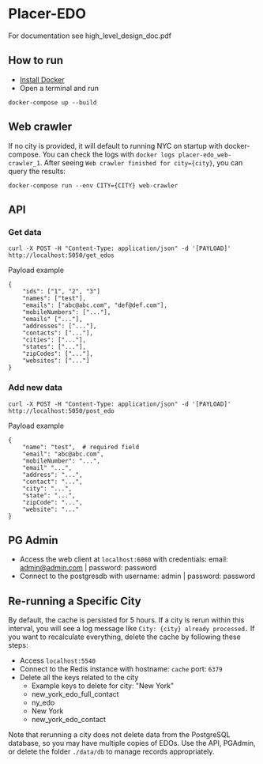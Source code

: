 # Placer-EDO

For documentation see high_level_design_doc.pdf

## How to run

- [Install Docker](https://docs.docker.com/engine/install/)
- Open a terminal and run

```
docker-compose up --build
```

## Web crawler

If no city is provided, it will default to running NYC on startup with docker-compose. You can check the logs with `docker logs placer-edo_web-crawler_1`. After seeing `Web crawler finished for city={city}`, you can query the results:

```
docker-compose run --env CITY={CITY} web-crawler
```

## API

### Get data
```
curl -X POST -H "Content-Type: application/json" -d '[PAYLOAD]' http://localhost:5050/get_edos
```

Payload example
```
{
    "ids": ["1", "2", "3"]
    "names": ["test"],
    "emails": ["abc@abc.com", "def@def.com"],
    "mobileNumbers": ["..."],
    "emails" ["..."],
    "addresses": ["..."],
    "contacts": ["..."],
    "cities": ["..."],
    "states": ["..."],
    "zipCodes": ["..."],
    "websites": ["..."]
}
```

### Add new data
```
curl -X POST -H "Content-Type: application/json" -d '[PAYLOAD]' http://localhost:5050/post_edo
```

Payload example
```
{
    "name": "test",  # required field
    "email": "abc@abc.com",
    "mobileNumber": "...",
    "email" "...",
    "address": "...",
    "contact": "...",
    "city": "...",
    "state": "...",
    "zipCode": "...",
    "website": "..."
}
```

## PG Admin

- Access the web client at `localhost:6060` with credentials: email: admin@admin.com | password: password
- Connect to the postgresdb with username: admin | password: password


## Re-running a Specific City

By default, the cache is persisted for 5 hours. If a city is rerun within this interval, you will see a log message like `City: {city} already processed.` If you want to recalculate everything, delete the cache by following these steps:

- Access `localhost:5540`
- Connect to the Redis instance with hostname: `cache` port: `6379`
- Delete all the keys related to the city
  - Example keys to delete for city: "New York"
  - new_york_edo_full_contact
  - ny_edo
  - New York
  - new_york_edo_contact

Note that rerunning a city does not delete data from the PostgreSQL database, so you may have multiple copies of EDOs. Use the API, PGAdmin, or delete the folder `./data/db` to manage records appropriately.
